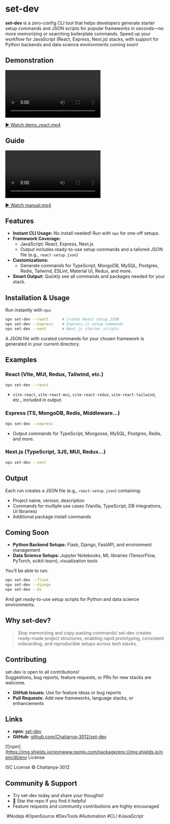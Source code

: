 # set-dev

**set-dev** is a zero-config CLI tool that helps developers generate starter setup commands and JSON scripts for popular frameworks in seconds—no more memorizing or searching boilerplate commands. Speed up your workflow for JavaScript (React, Express, Next.js) stacks, with support for Python backends and data science environments coming soon!

## Demonstration

![Demo: React Setup](samples/demo_react.mp4)

[▶️ Watch demo_react.mp4](samples/demo_react.mp4)

## Guide

![Manual Guide](samples/manual.mp4)

[▶️ Watch manual.mp4](samples/manual.mp4)

## Features

- **Instant CLI Usage:** No install needed! Run with `npx` for one-off setups.
- **Framework Coverage:**
  - JavaScript: React, Express, Next.js
  - Output includes ready-to-use setup commands and a tailored JSON file (e.g., `react-setup.json`)
- **Customizations:**
  - Generate commands for TypeScript, MongoDB, MySQL, Postgres, Redis, Tailwind, ESLint, Material UI, Redux, and more.
- **Smart Output:** Quickly see all commands and packages needed for your stack.

## Installation & Usage

Run instantly with `npx`:

```bash
npx set-dev --react      # Create React setup JSON
npx set-dev --express    # Express.js setup commands
npx set-dev --next       # Next.js starter scripts
```

A JSON file with curated commands for your chosen framework is generated in your current directory.

## Examples

### React (Vite, MUI, Redux, Tailwind, etc.)

```bash
npx set-dev --react
```

- `vite-react`, `vite-react-mui`, `vite-react-redux`, `vite-react-tailwind`, etc., included in output.

### Express (TS, MongoDB, Redis, Middleware...)

```bash
npx set-dev --express
```

- Output commands for TypeScript, Mongoose, MySQL, Postgres, Redis, and more.

### Next.js (TypeScript, 3JS, MUI, Redux...)

```bash
npx set-dev --next
```

## Output

Each run creates a JSON file (e.g., `react-setup.json`) containing:

- Project name, version, description
- Commands for multiple use cases (Vanilla, TypeScript, DB integrations, UI libraries)
- Additional package install commands

## Coming Soon

- **Python Backend Setups:** Flask, Django, FastAPI, and environment management
- **Data Science Setups:** Jupyter Notebooks, ML libraries (TensorFlow, PyTorch, scikit-learn), visualization tools

You’ll be able to run:

```bash
npx set-dev --flask
npx set-dev --django
npx set-dev --ds
```

And get ready-to-use setup scripts for Python and data science environments.

## Why set-dev?

> Stop memorizing and copy-pasting commands! set-dev creates ready-made project structures, enabling rapid prototyping, consistent onboarding, and reproducible setups across tech stacks.

## Contributing

set-dev is open to all contributions!  
Suggestions, bug reports, feature requests, or PRs for new stacks are welcome.

- **GitHub Issues:** Use for feature ideas or bug reports
- **Pull Requests:** Add new frameworks, language stacks, or enhancements

## Links

- **npm:** [set-dev](https://www.npmjs.com/package/set-dev)
- **GitHub:** [github.com/Chaitanya-3012/set-dev](https://github.com/Chaitanya-3012/set-dev)

[![npm](https://img.shields.io/npmwww.npmjs.com/package/env://img.shields.io/npm/dt/env License

ISC License © Chaitanya-3012

## Community & Support

- Try set-dev today and share your thoughts!
- 🌟 Star the repo if you find it helpful
- Feature requests and community contributions are highly encouraged

`#Nodejs #OpenSource #DevTools #Automation #CLI #JavaScript
